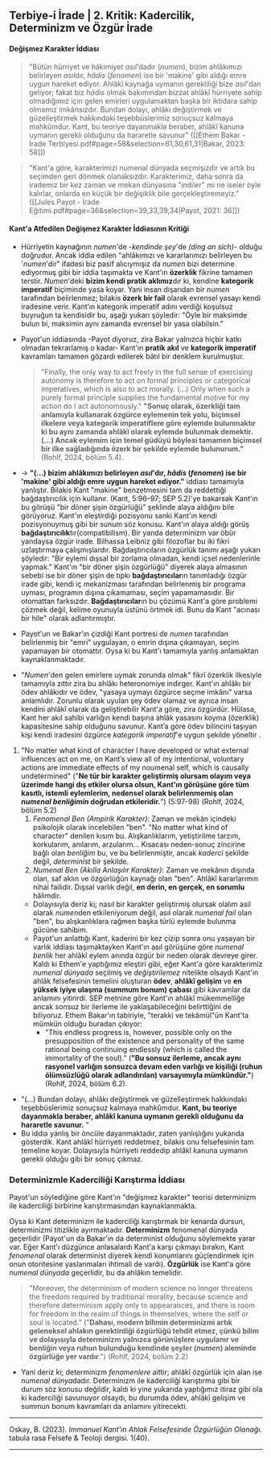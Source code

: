 ## Terbiye-i İrade | 2. Kritik: Kadercilik, Determinizm ve Özgür İrade

#### **Değişmez Karakter İddiası**
> 	"Bütün hürriyet ve hâkimiyet *asıl*'dadır (*numen*), bizim ahlâkımızı belirleyen *asıl*dır, *hâdis* (*fenomen*) ise bir 'makine' gibi aldığı emre uygun hareket ediyor. Ahlâkî kaynağa uymanın gerekliliği bize *asıl*'dan geliyor; fakat biz *hâdis* olmak bakımından bizzat ahlâkî hürriyete sahip olmadığımız için gelen emirleri uygulamaktan başka bir iktidara sahip olmamız imkânsızdır. Bundan dolayı, ahlâkı değiştirmek ve güzelleştirmek hakkındaki teşebbüslerimiz sonuçsuz kalmaya mahkûmdur. Kant, bu teoriye dayanmakla beraber, ahlâkî kanuna uymanın gerekli olduğunu da hararetle savunur" ([[Ethem Bakar - İrade Terbiyesi.pdf#page=58&selection=61,30,61,31|Bakar, 2023: 58]])
 	
> 	"Kant'a göre, karakterimizi numenal dünyada seçmişizdir ve artık bu seçimden geri dönmek olanaksızdır. Karakterimiz, daha sonra da irademiz bir kez zaman ve mekan dünyasına "indiler" mi ne iseler öyle kalırlar, onlarda en küçük bir değişiklik bile gerçekleştiremeyiz." ([[Jules Payot - İrade Eğitimi.pdf#page=36&selection=39,33,39,34|Payot, 2021: 36]])


#### **Kant'a Atfedilen Değişmez Karakter İddiasının Kritiği**
- Hürriyetin kaynağının *numen*'de -*kendinde şey*'de *(ding an sich)*- olduğu doğrudur. Ancak iddia edilen "ahlâkımızı ve kararlarımızı belirleyen bu '*numen*'dir" ifadesi biz pasif alıcıymışız da *numen* bizi determine ediyormuş gibi bir iddia taşımakta ve Kant'ın **özerklik** fikrine tamamen terstir. *Numen*'deki **bizim kendi pratik aklımız**dır ki, kendine **kategorik imperatif** biçiminde yasa koyar. Yani insan dışarıdan bir _numen_ tarafından belirlenmez; bilakis **özerk bir fail** olarak evrensel yasayı kendi iradesine verir. Kant’ın kategorik imperatif adını verdiği koşulsuz buyruğun ta kendisidir bu, aşağı yukarı şöyledir: "Öyle bir maksimde bulun bi, maksimin aynı zamanda evrensel bir yasa olabilsin."
- Payot'un iddiasında -Payot diyoruz, zira Bakar yalnızca hiçbir katkı olmadan tekrarlamış o kadar- Kant'ın **pratik akıl** ve **kategorik imperatif** kavramları tamamen gözardı edilerek bâtıl bir denklem kurulmuştur.

	>	"Finally, the only way to act freely in the full sense of exercising autonomy is therefore to act on formal principles or categorical imperatives, which is also to act morally. (...) Only when such a purely formal principle supplies the fundamental motive for my action do I act autonomously." 
	>	**"Sonuç olarak, özerkliği tam anlamıyla kullanarak özgürce eylemenin tek yolu, biçimsel ilkelere veya kategorik imperatiflere göre eylemde bulunmaktır ki bu aynı zamanda ahlâkî olarak eylemde bulunmak demektir. (...) Ancak eylemim için temel güdüyü böylesi tamamen biçimsel bir ilke sağladığında özerk bir şekilde eylemde bulunurum."** (Rohlf, 2024, bölüm 5.4).


-  $\to$ **"(...) bizim ahlâkımızı belirleyen *asıl*'dır, *hâdis* (*fenomen*) ise bir 'makine' gibi aldığı emre uygun hareket ediyor."**  iddiası tamamıyla yanlıştır. Bilakis Kant "makine" benzetmesini tam da reddettiği bağdaştırıcılık için kullanır. (Kant, 5:96–97; SEP 5.2)'ye bakarsak Kant'ın bu görüşü "bir döner şişin özgürlüğü" şeklinde alaya aldığını bile görüyoruz. Kant'ın eleştirdiği pozisyonu sanki Kant'ın kendi pozisyonuymuş gibi bir sunum söz konusu. Kant'ın alaya aldığı görüş **bağdaştırıcılık**tır(compatibilism). Bir yanda determinizm var öbür yandaysa özgür irade. Bilhassa Leibniz gibi filozoflar bu iki fikri uzlaştırmaya çalışmışlardır. Bağdaştırıcıların özgürlük tanımı aşağı yukarı şöyledir: "Bir eylemi dışsal bir zorlama olmadan, kendi içsel nedenlerinle yapmak." Kant'ın "bir döner şişin özgürlüğü" diyerek alaya almasının sebebi ise bir döner şişin de tıpkı **bağdaştırıcılar**ın tanımladığı özgür irade gibi, kendi iç mekanizması tarafından belirlenmiş bir programa uyması, programın dışına çıkamaması, seçim yapamamasıdır. Bir otomattan farksızdır.  **Bağdaştırıcılar**ın bu çözümü Kant'a göre problemi çözmek değil, kelime oyunuyla üstünü örtmek idi. Bunu da Kant "acınası bir hile" olarak adlantırmıştır. 
- Payot'un ve Bakar'ın çizdiği Kant portresi de *numen* tarafından belirlenmiş bir "emri" uygulayan, o emrin dışına çıkamayan, seçim yapamayan bir otomattır. Oysa ki bu Kant'ı tamamıyla yanlış anlamaktan kaynaklanmaktadır.

- "*Numen*'den gelen emirlere uymak zorunda olmak" fikrî özerklik ilkesiyle tamamıyla zıttır zira bu ahlâkı heteronomiye indirger. Kant'ın ahlâkı bir ödev ahlâkıdır ve ödev, "yasaya uymayı özgürce seçme imkânı" varsa anlamlıdır. Zorunlu olarak uyulan şey ödev olamaz ve ayrıca insan kendini ahlâkî olarak da geliştirebilir Kant'a göre, zira özgürdür. Hülasa, Kant her akıl sahibi varlığın kendi başına ahlâk yasasını koyma (özerklik) kapasitesine sahip olduğunu savunur. Kant’a göre ödev bilincini taşıyan kişi kendi iradesini özgürce *kategorik imperatif*'e uygun şekilde yöneltir .


1. "No matter what kind of character I have developed or what external influences act on me, on Kant’s view all of my intentional, voluntary actions are immediate effects of my noumenal self, which is causally undetermined"  ("**Ne tür bir karakter geliştirmiş olursam olayım veya üzerimde hangi dış etkiler olursa olsun, Kant'ın görüşüne göre tüm kasıtlı, istemli eylemlerim, nedensel olarak belirlenmemiş olan *numenal benliğimin* doğrudan etkileridir.**") (5:97-98) (Rohlf, 2024, bölüm 5.2)
	1. *Fenomenal Ben (Ampirik Karakter)*: Zaman ve mekân içindeki psikolojik olarak incelebilen "ben". "No matter what kind of character" denilen kısım bu. Alışkanlıklarım, yetiştirilme tarzım, korkularım, anılarım, arzularım... Kısacası neden-sonuç zincirine bağlı olan *benliğim* bu, ve bu belirlenmiştir, ancak *kaderci* şekilde değil, *determinist* bir şekilde.
	2. *Numenal Ben (Akılla Anlaşılır Karakter)*: Zaman ve mekânın dışında olan, saf aklın ve özgürlüğün kaynağı olan "ben". Ahlâkî kararlarımın nihai failidir. Dışsal varlık değil, **en derin, en gerçek, en sorumlu** hâlimdir.
	- Dolayısıyla deriz ki; nasıl bir karakter geliştirmiş olursak olalım asıl olarak *numen*den etkileniyorum değil, asıl olarak *numenal fail* olan "ben", bu alışkanlıklara rağmen başka türlü eylemde bulunma gücüne sahibim.
	 - Payot'un anlattığı Kant, kaderini bir kez çizip sonra onu yaşayan bir varlık iddiası taşımaktayken Kant'ın asıl görüşüne göre *numenal benlik* her ahlâkî eylem anında özgür bir neden olarak devreye girer. Kaldı ki Ethem'e yaptığımız eleştiri gibi, eğer Kant'a göre karakterimiz *numenal dünyada* seçilmiş ve *değiştirilemez* nitelikte olsaydı Kant'ın ahlâk felsefesinin temelini oluşturan **ödev**, **ahlâkî gelişim** ve **en yüksek iyiye ulaşma (summum bonum) çabası** gibi kavramlar da anlamını yitirirdi. SEP metnine göre Kant'ın ahlâkî mükemmelliğe ancak sonsuz bir ilerleme ile yaklaşabileceğini belirttiğini de biliyoruz. Ethem Bakar'ın tabiriyle, "terakki ve tekâmül"ün Kant'ta mümkün olduğu buradan çıkıyor:
		 - "This endless progress is, however, possible only on the presupposition of the existence and personality of the same rational being continuing endlessly (which is called the immortality of the soul)."  (**"Bu sonsuz ilerleme, ancak aynı rasyonel varlığın sonsuzca devam eden varlığı ve kişiliği (ruhun ölümsüzlüğü olarak adlandırılan) varsayımıyla mümkündür."**) (Rohlf, 2024, bölüm 6.2).

- "(...) Bundan dolayı, ahlâkı değiştirmek ve güzelleştirmek hakkındaki teşebbüslerimiz sonuçsuz kalmaya mahkûmdur. **Kant, bu teoriye dayanmakla beraber, ahlâkî kanuna uymanın gerekli olduğunu da hararetle savunur.** "
- Bu iddia yanlış bir öncüle dayanmaktadır, zaten yanlışlığını yukarıda gösterdik. Kant ahlâkî hürriyeti reddetmez, bilakis onu felsefesinin tam temeline koyar. Dolayısıyla hürriyeti reddedip ahlâkî kanuna uymanın gerekli olduğu gibi bir sonuç çıkmaz.

### Determinizmle Kaderciliği Karıştırma İddiası
Payot'un söylediğine göre Kant'ın "değişmez karakter" teorisi determinizm ile kaderciliği birbirine karıştırmasından kaynaklanmakta.

Oysa ki Kant determinizm ile kaderciliği karıştırmak bir kenarda dursun, determinizmi titizlikle ayırmaktadır. **Determinizm** fenomenal dünyada geçerlidir (Payot'un da Bakar'ın da determinist olduğunu söylemekte yarar var. Eğer Kant'ı düzgünce anlasalardı Kant'a karşı çıkmayı bırakın, Kant *fenomenal* olarak determinist diyerek kendi konumlarını güçlendirmek için onun otoritesine yaslanmaları ihtimali de vardı). **Özgürlük** ise Kant'a göre *numenal dünyada* geçerlidir, bu da ahlâkın temelidir.
	
>	"Moreover, the determinism of modern science no longer threatens the freedom required by traditional morality, because science and therefore determinism apply only to appearances, and there is room for freedom in the realm of things in themselves, where the self or soul is located."  ("**Dahası, modern bilimin determinizmi artık geleneksel ahlakın gerektirdiği özgürlüğü tehdit etmez, çünkü bilim ve dolayısıyla determinizm yalnızca görünüşlere uygulanır ve benliğin veya ruhun bulunduğu kendinde şeyler (*numen*) aleminde özgürlüğe yer vardır**.") (Rohlf, 2024, bölüm 2.2)
	
- Yani deriz ki; determinizm *fenomenlere* aittir; ahlâkî özgürlük için alan ise *numenal dünya*dadır. Determinizm ile kaderciliği karıştırma gibi bir durum söz konusu değildir, kaldı ki yine yukarıda yaptığımız itiraz gibi ola ki kaderciliği savunuyor olsaydı, bu durumda ödev, ahlâkî gelişim ve summun bonum kavramları da anlamını yitirecekti.

---
Oskay, B. (2023). *Immanuel Kant'ın Ahlak Felsefesinde Özgürlüğün Olanağı*. tabula rasa Felsefe & Teoloji dergisi. 1(40).

---

